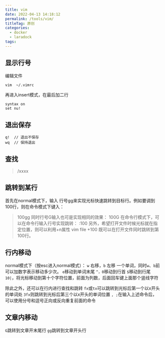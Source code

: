 ```yaml
---
title: vim
date: 2022-04-13 14:18:12
permalink: /tools/vim/
titleTag: 原创
categories:
  - docker
  - laradock
tags:
---
```

## 显示行号
编辑文件
```sh
vim  ~/.vimrc
```

再进入insert模式，在最后加二行

```vim
syntax on
set nu!
```
## 退出保存
```vim
q!  // 退出不保存
wq  // 保持退出
```

## 查找
> /xxxx

## 跳转到某行
首先在normal模式下，输入 行号gg来实现光标快速跳转到目标行。例如要调到100行，则在命令模式下键入：
> 100gg
同时行号G输入也可是实现相同的效果：
> 100G
在命令行模式下，可以在命令行输入行号实现跳转：
> :100
另外，希望打开文件时候光标就在指定位置，则可以利用+n属性
> vim file +100
既可以在打开文件同时跳转到第100行。

## 行内移动
normal模式下（按esc进入normal模式）：
`w` 右移，`b` 左移 一个单词，同时`w`、`b`前可以加数字表示移动多少次。
`e`移动到单词末尾
`^，0`移动到行首
`$`移动到行尾
`10|`，将光标移动到第十个字符位置，前面为列数，后面回车键上面那个竖线字符

除此之外，还可以在行内进行查找和跳转
`fx`或`tx`可以跳转到光标后第一个以x开头的单词处
`3fx`则跳转到光标后第三个以x开头的单词位置
`, ;`在输入上述命令后，可以使用分号和逗号正向或反向重复前面的命令

## 文章内移动
`G`跳转到文章开末尾行
`gg`跳转到文章开头行

